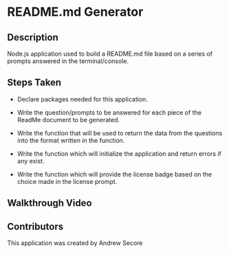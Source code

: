 # README.md Generator

## Description
Node.js application used to build a README.md file based on a series of prompts answered in the terminal/console.

## Steps Taken
* Declare packages needed for this application.

* Write the question/prompts to be answered for each piece of the ReadMe document to be generated. 

* Write the function that will be used to return the data from the questions into the format written in the function.

* Write the function which will initialize the application and return errors if any exist.

* Write the function which will provide the license badge based on the choice made in the license prompt.

## Walkthrough Video

## Contributors
This application was created by Andrew Secore
    